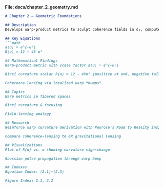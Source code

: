 **File: docs/chapter_2_geometry.md**  
```markdown
# Chapter 2 – Geometric Foundations

## Description
Develops warp-product metrics to sculpt coherence fields in d₃, computes curvature profiles, and frames lens-like focusing effects.

## Key Equations
```math
a(u) = e^{-u²}  
R(u) = 12 − 48 u²

## Mathematical Findings
Warp-product metric with scale factor a(u) = e^{-u²}

Ricci curvature scalar R(u) = 12 − 48u² (positive at u=0, negative tails)

Coherence-lensing via localized warp “bumps”

## Topics
Warp metrics in fibered spaces

Ricci curvature & focusing

Field-lensing analogy

## Research
Reinforce warp curvature derivation with Penrose’s Road to Reality insights

Compare coherence-lensing to GR gravitational lensing

## Visualizations
Plot of R(u) vs. u showing curvature sign-change

Gaussian pulse propagation through warp bump

## Indexes
Equation Index: (2.1)–(2.3)

Figure Index: 2.1, 2.2
